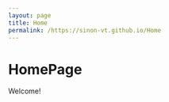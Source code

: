 ```yaml
---
layout: page
title: Home
permalink: /https://sinon-vt.github.io/Home
---
```


# HomePage

Welcome!
